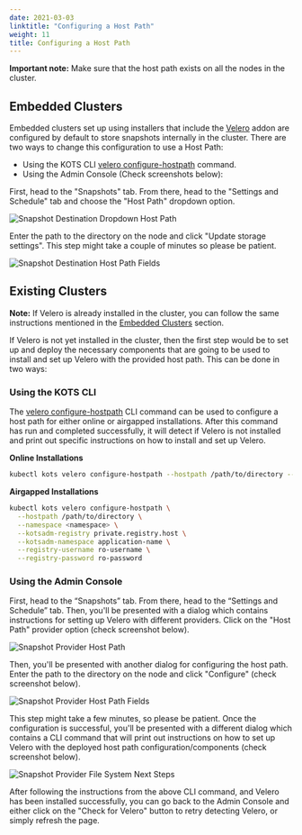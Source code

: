 ```yaml
---
date: 2021-03-03
linktitle: "Configuring a Host Path"
weight: 11
title: Configuring a Host Path
---
```


**Important note:** Make sure that the host path exists on all the nodes in the cluster.

## Embedded Clusters

Embedded clusters set up using installers that include the [Velero](https://kurl.sh/docs/add-ons/velero) addon are configured by default to store snapshots internally in the cluster.
There are two ways to change this configuration to use a Host Path:

* Using the KOTS CLI [velero configure-hostpath](/kots-cli/velero/configure-hostpath/) command.
* Using the Admin Console (Check screenshots below):

First, head to the "Snapshots" tab.
From there, head to the "Settings and Schedule" tab and choose the "Host Path" dropdown option.

![Snapshot Destination Dropdown Host Path](/images/snapshot-destination-dropdown-hostpath.png)

Enter the path to the directory on the node and click "Update storage settings".
This step might take a couple of minutes so please be patient.

![Snapshot Destination Host Path Fields](/images/snapshot-destination-hostpath-field.png)

## Existing Clusters

**Note:** If Velero is already installed in the cluster, you can follow the same instructions mentioned in the [Embedded Clusters](/kotsadm/snapshots/configuring-hostpath/#embedded-clusters) section.

If Velero is not yet installed in the cluster, then the first step would be to set up and deploy the necessary components that are going to be used to install and set up Velero with the provided host path.
This can be done in two ways:

### Using the KOTS CLI

The [velero configure-hostpath](/kots-cli/velero/configure-hostpath/) CLI command can be used to configure a host path for either online or airgapped installations.
After this command has run and completed successfully, it will detect if Velero is not installed and print out specific instructions on how to install and set up Velero.

**Online Installations**

```bash
kubectl kots velero configure-hostpath --hostpath /path/to/directory --namespace <namespace>
```

**Airgapped Installations**

```bash
kubectl kots velero configure-hostpath \
  --hostpath /path/to/directory \
  --namespace <namespace> \
  --kotsadm-registry private.registry.host \
  --kotsadm-namespace application-name \
  --registry-username ro-username \
  --registry-password ro-password
```

### Using the Admin Console

First, head to the “Snapshots” tab.
From there, head to the “Settings and Schedule” tab.
Then, you'll be presented with a dialog which contains instructions for setting up Velero with different providers.
Click on the "Host Path" provider option (check screenshot below).

![Snapshot Provider Host Path](/images/snapshot-provider-hostpath.png)

Then, you'll be presented with another dialog for configuring the host path.
Enter the path to the directory on the node and click "Configure" (check screenshot below).

![Snapshot Provider Host Path Fields](/images/snapshot-provider-hostpath-field.png)

This step might take a few minutes, so please be patient.
Once the configuration is successful, you'll be presented with a different dialog which contains a CLI command that will print out instructions on how to set up Velero with the deployed host path configuration/components (check screenshot below).

![Snapshot Provider File System Next Steps](/images/snapshot-provider-fs-next-steps.png)

After following the instructions from the above CLI command, and Velero has been installed successfully, you can go back to the Admin Console and either click on the "Check for Velero" button to retry detecting Velero, or simply refresh the page.
